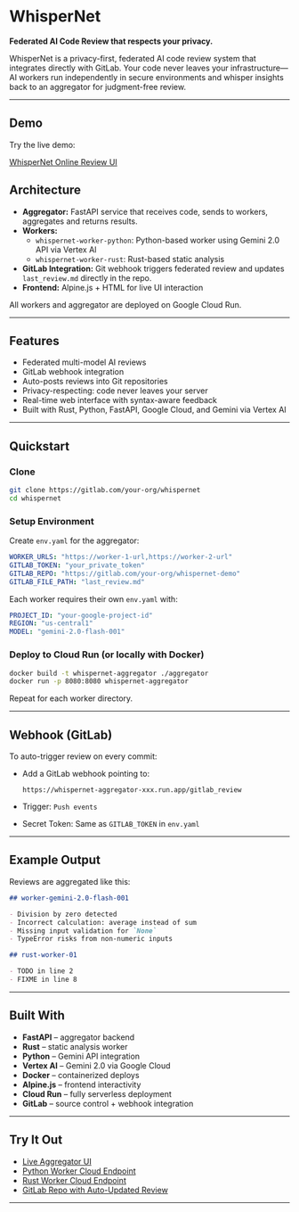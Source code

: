 # WhisperNet

**Federated AI Code Review that respects your privacy.**

WhisperNet is a privacy-first, federated AI code review system that integrates directly with GitLab. Your code never leaves your infrastructure—AI workers run independently in secure environments and whisper insights back to an aggregator for judgment-free review.

---

## Demo

Try the live demo:

[WhisperNet Online Review UI](https://whispernet-aggregator-442496336144.us-central1.run.app/demo)

## Architecture

- **Aggregator:** FastAPI service that receives code, sends to workers, aggregates and returns results.
- **Workers:**
  - `whispernet-worker-python`: Python-based worker using Gemini 2.0 API via Vertex AI
  - `whispernet-worker-rust`: Rust-based static analysis
- **GitLab Integration:** Git webhook triggers federated review and updates `last_review.md` directly in the repo.
- **Frontend:** Alpine.js + HTML for live UI interaction

All workers and aggregator are deployed on Google Cloud Run.

---

## Features

- Federated multi-model AI reviews
- GitLab webhook integration
- Auto-posts reviews into Git repositories
- Privacy-respecting: code never leaves your server
- Real-time web interface with syntax-aware feedback
- Built with Rust, Python, FastAPI, Google Cloud, and Gemini via Vertex AI

---

## Quickstart

### Clone

```bash
git clone https://gitlab.com/your-org/whispernet
cd whispernet
```

### Setup Environment

Create `env.yaml` for the aggregator:

```yaml
WORKER_URLS: "https://worker-1-url,https://worker-2-url"
GITLAB_TOKEN: "your_private_token"
GITLAB_REPO: "https://gitlab.com/your-org/whispernet-demo"
GITLAB_FILE_PATH: "last_review.md"
```

Each worker requires their own `env.yaml` with:

```yaml
PROJECT_ID: "your-google-project-id"
REGION: "us-central1"
MODEL: "gemini-2.0-flash-001"
```

### Deploy to Cloud Run (or locally with Docker)

```bash
docker build -t whispernet-aggregator ./aggregator
docker run -p 8080:8080 whispernet-aggregator
```

Repeat for each worker directory.

---

## Webhook (GitLab)

To auto-trigger review on every commit:

- Add a GitLab webhook pointing to:

  ```
  https://whispernet-aggregator-xxx.run.app/gitlab_review
  ```

- Trigger: `Push events`
- Secret Token: Same as `GITLAB_TOKEN` in `env.yaml`

---

## Example Output

Reviews are aggregated like this:

```markdown
## worker-gemini-2.0-flash-001

- Division by zero detected
- Incorrect calculation: average instead of sum
- Missing input validation for `None`
- TypeError risks from non-numeric inputs

## rust-worker-01

- TODO in line 2
- FIXME in line 8
```

---

## Built With

- **FastAPI** – aggregator backend
- **Rust** – static analysis worker
- **Python** – Gemini API integration
- **Vertex AI** – Gemini 2.0 via Google Cloud
- **Docker** – containerized deploys
- **Alpine.js** – frontend interactivity
- **Cloud Run** – fully serverless deployment
- **GitLab** – source control + webhook integration

---

## Try It Out

- [Live Aggregator UI](https://whispernet-aggregator-442496336144.us-central1.run.app/demo)
- [Python Worker Cloud Endpoint](https://whispernet-worker-python-442496336144.us-central1.run.app/analyse)
- [Rust Worker Cloud Endpoint](https://whispernet-worker-rust-442496336144.us-central1.run.app/analyse)
- [GitLab Repo with Auto-Updated Review](https://gitlab.com/lx0xvn-group/whispernet-demo/-/blob/main/ai_review.md)

---
